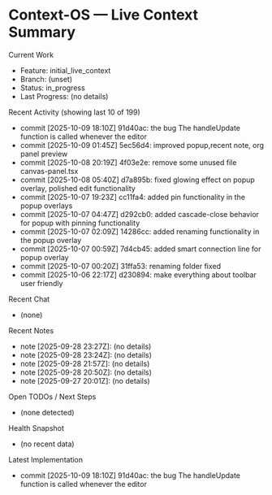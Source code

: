 # Context-OS — Live Context Summary

Current Work
- Feature: initial_live_context
- Branch: (unset)
- Status: in_progress
- Last Progress: (no details)

Recent Activity (showing last 10 of 199)
- commit [2025-10-09 18:10Z] 91d40ac: the bug The handleUpdate function is called whenever the editor
- commit [2025-10-09 01:45Z] 5ec56d4: improved popup,recent note, org panel preview
- commit [2025-10-08 20:19Z] 4f03e2e: remove some unused file canvas-panel.tsx
- commit [2025-10-08 05:40Z] d7a895b: fixed glowing effect on popup overlay, polished edit functionality
- commit [2025-10-07 19:23Z] cc11fa4: added pin functionality in the popup overlays
- commit [2025-10-07 04:47Z] d292cb0: added cascade-close behavior for popup with pinning functionality
- commit [2025-10-07 02:09Z] 14286cc: added renaming functionality in the popup overlay
- commit [2025-10-07 00:59Z] 7d4cb45: added smart connection line for popup overlay
- commit [2025-10-07 00:20Z] 31ffa53: renaming folder fixed
- commit [2025-10-06 22:17Z] d230894: make everything about toolbar user friendly

Recent Chat
- (none)

Recent Notes
- note [2025-09-28 23:27Z]: (no details)
- note [2025-09-28 23:24Z]: (no details)
- note [2025-09-28 21:57Z]: (no details)
- note [2025-09-28 20:50Z]: (no details)
- note [2025-09-27 20:01Z]: (no details)

Open TODOs / Next Steps
- (none detected)

Health Snapshot
- (no recent data)

Latest Implementation
- commit [2025-10-09 18:10Z] 91d40ac: the bug The handleUpdate function is called whenever the editor
